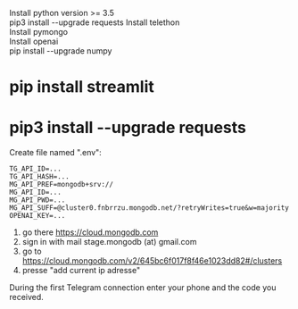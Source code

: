 Install python version >= 3.5 <br>
pip3 install --upgrade requests
Install telethon  <br>
Install pymongo <br>
Install openai <br>
pip install --upgrade numpy
# pip install streamlit
# pip3 install --upgrade requests

Create file named ".env":
```
TG_API_ID=...
TG_API_HASH=...
MG_API_PREF=mongodb+srv://
MG_API_ID=...
MG_API_PWD=...
MG_API_SUFF=@cluster0.fnbrrzu.mongodb.net/?retryWrites=true&w=majority
OPENAI_KEY=...
```


1) go there https://cloud.mongodb.com 
2) sign in with mail stage.mongodb (at) gmail.com 
3) go to https://cloud.mongodb.com/v2/645bc6f017f8f46e1023dd82#/clusters 
4) presse "add current ip adresse"

During the first Telegram connection enter your phone and the code you received.
